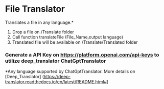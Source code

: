 # File Translator

Translates a file in any language.* 

1. Drop a file on /Translate folder
1. Call function translateFile (File_Name,output language)
1. Translated file will be available on /Translate/Translated folder

### Generate a API Key on https://platform.openai.com/api-keys to utilize deep_translator ChatGptTranslator

*Any language supported by ChatGptTranslator. More details on [Deep_Translator] (https://deep-translator.readthedocs.io/en/latest/README.html#)